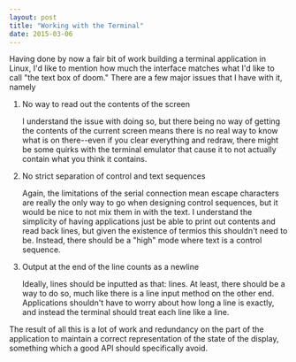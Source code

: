 ```yaml
---
layout: post
title: "Working with the Terminal"
date: 2015-03-06
---
```


Having done by now a fair bit of work building a terminal application in Linux,
I'd like to mention how much the interface matches what I'd like to call "the
text box of doom." There are a few major issues that I have with it, namely

1. No way to read out the contents of the screen

    I understand the issue with doing so, but there being no way of getting the
    contents of the current screen means there is no real way to know what is on
    there--even if you clear everything and redraw, there might be some quirks
    with the terminal emulator that cause it to not actually contain what you
    think it contains.

2. No strict separation of control and text sequences

    Again, the limitations of the serial connection mean escape characters are
    really the only way to go when designing control sequences, but it would be
    nice to not mix them in with the text. I understand the simplicity of having
    applications just be able to print out contents and read back lines, but
    given the existence of termios this shouldn't need to be. Instead, there
    should be a "high" mode where text is a control sequence.

3. Output at the end of the line counts as a newline

    Ideally, lines should be inputted as that: lines. At least, there should be
    a way to do so, much like there is a line input method on the other end.
    Applications shouldn't have to worry about how long a line is exactly, and
    instead the terminal should treat each line like a line.

The result of all this is a lot of work and redundancy on the part of the
application to maintain a correct representation of the state of the display,
something which a good API should specifically avoid.

